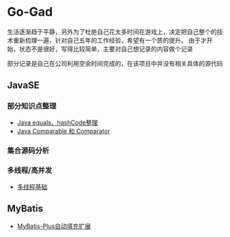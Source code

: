 # Go-Gad
生活逐渐趋于平静，另外为了杜绝自己花太多时间在游戏上，决定把自己整个的技术重新梳理一遍，
​ 针对自己五年的工作经验，希望有一个质的提升。
​ 由于才开始，状态不是很好，写得比较简单，主要对自己想记录的内容做个记录

部分记录是自己在公司利用空余时间完成的，在该项目中并没有相关具体的源代码

## JavaSE

### 部分知识点整理

- [Java equals、hashCode整理](https://github.com/zhangjukai/Go-Gad/blob/master/notes/se/equals与hashCode整理.md)
- [Java  Comparable 和 Comparator](https://github.com/zhangjukai/Go-Gad/blob/master/notes/se/Comparable和Comparator.md)

### 集合源码分析

### 多线程/高并发

- [多线程基础](https://github.com/zhangjukai/Go-Gad/blob/master/notes/thread/Thread.md)

## MyBatis

- [MyBatis-Plus自动填充扩展](https://github.com/zhangjukai/Go-Gad/blob/master/notes/MyBatis/MyBatis-Plus自动填充扩展.md)